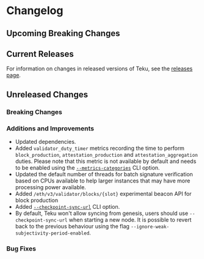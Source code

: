 # Changelog

## Upcoming Breaking Changes

## Current Releases

For information on changes in released versions of Teku, see
the [releases page](https://github.com/Consensys/teku/releases).

## Unreleased Changes

### Breaking Changes

### Additions and Improvements
 - Updated dependencies.
 - Added `validator_duty_timer` metrics recording the time to perform `block_production`, `attestation_production` and `attestation_aggregation` duties. Please note that this metric is not available by default and needs to be enabled using the [`--metrics-categories`](https://docs.teku.consensys.net/development/reference/cli#metrics-categories) CLI option.
 - Updated the default number of threads for batch signature verification based on CPUs available to help larger instances that may have more processing power available.
 - Added `/eth/v3/validator/blocks/{slot}` experimental beacon API for block production
 - Added [`--checkpoint-sync-url`](https://docs.teku.consensys.net/reference/cli#checkpoint-sync-url) CLI option.
 - By default, Teku won't allow syncing from genesis, users should use `--checkpoint-sync-url` when starting a new node. It is possible to revert back to the previous behaviour using the flag `--ignore-weak-subjectivity-period-enabled`.

### Bug Fixes

